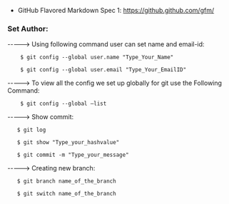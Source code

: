 - GitHub Flavored Markdown Spec 1: https://github.github.com/gfm/



### Set Author:

-----> Using following command user can set name and email-id:

        $ git config --global user.name "Type_Your_Name"

        $ git config --global user.email "Type_Your_EmailID"

-----> To view all the config we set up globally for git use the Following Command:

        $ git config --global –list
        

-----> Show commit:
       
       $ git log
        
       $ git show "Type_your_hashvalue"
       
       $ git commit -m "Type_your_message"
       

-----> Creating new branch:

       $ git branch name_of_the_branch
       
       $ git switch name_of_the_branch
       
       

        
        
        

